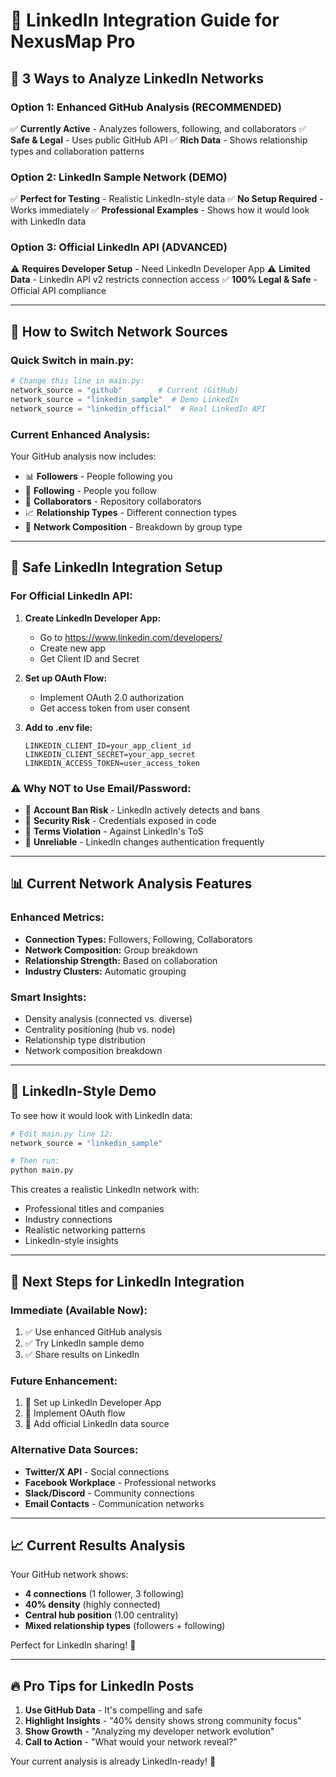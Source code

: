 # 🔗 LinkedIn Integration Guide for NexusMap Pro

## 🎯 **3 Ways to Analyze LinkedIn Networks**

### **Option 1: Enhanced GitHub Analysis (RECOMMENDED)**
✅ **Currently Active** - Analyzes followers, following, and collaborators
✅ **Safe & Legal** - Uses public GitHub API
✅ **Rich Data** - Shows relationship types and collaboration patterns

### **Option 2: LinkedIn Sample Network (DEMO)**
✅ **Perfect for Testing** - Realistic LinkedIn-style data
✅ **No Setup Required** - Works immediately
✅ **Professional Examples** - Shows how it would look with LinkedIn data

### **Option 3: Official LinkedIn API (ADVANCED)**
⚠️ **Requires Developer Setup** - Need LinkedIn Developer App
⚠️ **Limited Data** - LinkedIn API v2 restricts connection access
✅ **100% Legal & Safe** - Official API compliance

---

## 🚀 **How to Switch Network Sources**

### **Quick Switch in main.py:**
```python
# Change this line in main.py:
network_source = "github"        # Current (GitHub)
network_source = "linkedin_sample"  # Demo LinkedIn
network_source = "linkedin_official"  # Real LinkedIn API
```

### **Current Enhanced Analysis:**
Your GitHub analysis now includes:
- 📊 **Followers** - People following you
- 👥 **Following** - People you follow
- 🤝 **Collaborators** - Repository collaborators
- 📈 **Relationship Types** - Different connection types
- 🏢 **Network Composition** - Breakdown by group type

---

## 🔐 **Safe LinkedIn Integration Setup**

### **For Official LinkedIn API:**

1. **Create LinkedIn Developer App:**
   - Go to https://www.linkedin.com/developers/
   - Create new app
   - Get Client ID and Secret

2. **Set up OAuth Flow:**
   - Implement OAuth 2.0 authorization
   - Get access token from user consent

3. **Add to .env file:**
   ```
   LINKEDIN_CLIENT_ID=your_app_client_id
   LINKEDIN_CLIENT_SECRET=your_app_secret
   LINKEDIN_ACCESS_TOKEN=user_access_token
   ```

### **⚠️ Why NOT to Use Email/Password:**
- 🚫 **Account Ban Risk** - LinkedIn actively detects and bans
- 🚫 **Security Risk** - Credentials exposed in code
- 🚫 **Terms Violation** - Against LinkedIn's ToS
- 🚫 **Unreliable** - LinkedIn changes authentication frequently

---

## 📊 **Current Network Analysis Features**

### **Enhanced Metrics:**
- **Connection Types:** Followers, Following, Collaborators
- **Network Composition:** Group breakdown
- **Relationship Strength:** Based on collaboration
- **Industry Clusters:** Automatic grouping

### **Smart Insights:**
- Density analysis (connected vs. diverse)
- Centrality positioning (hub vs. node)
- Relationship type distribution
- Network composition breakdown

---

## 🎨 **LinkedIn-Style Demo**

To see how it would look with LinkedIn data:

```bash
# Edit main.py line 12:
network_source = "linkedin_sample"

# Then run:
python main.py
```

This creates a realistic LinkedIn network with:
- Professional titles and companies
- Industry connections
- Realistic networking patterns
- LinkedIn-style insights

---

## 🚀 **Next Steps for LinkedIn Integration**

### **Immediate (Available Now):**
1. ✅ Use enhanced GitHub analysis
2. ✅ Try LinkedIn sample demo
3. ✅ Share results on LinkedIn

### **Future Enhancement:**
1. 🔄 Set up LinkedIn Developer App
2. 🔄 Implement OAuth flow
3. 🔄 Add official LinkedIn data source

### **Alternative Data Sources:**
- **Twitter/X API** - Social connections
- **Facebook Workplace** - Professional networks
- **Slack/Discord** - Community connections
- **Email Contacts** - Communication networks

---

## 📈 **Current Results Analysis**

Your GitHub network shows:
- **4 connections** (1 follower, 3 following)
- **40% density** (highly connected)
- **Central hub position** (1.00 centrality)
- **Mixed relationship types** (followers + following)

Perfect for LinkedIn sharing! 🚀

---

## 🔥 **Pro Tips for LinkedIn Posts**

1. **Use GitHub Data** - It's compelling and safe
2. **Highlight Insights** - "40% density shows strong community focus"
3. **Show Growth** - "Analyzing my developer network evolution"
4. **Call to Action** - "What would your network reveal?"

Your current analysis is already LinkedIn-ready! 🎯
